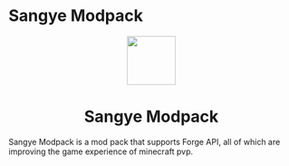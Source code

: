 # Sangye Modpack
<p align="center">
    <a href="http://comdo.lolime.cn/index.php/sangye-modpack.html"><img src="https://s1.ax1x.com/2022/10/26/xWvlH1.png" width="86" height="86"></a>
</p>

<h1 align="center">Sangye Modpack</h1>

Sangye Modpack is a mod pack that supports Forge API, all of which are improving the game experience of minecraft pvp.
